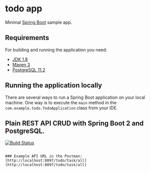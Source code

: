# todo app


Minimal [Spring Boot](http://projects.spring.io/spring-boot/) sample app.

## Requirements

For building and running the application you need:

- [JDK 1.8](http://www.oracle.com/technetwork/java/javase/downloads/jdk8-downloads-2133151.html)
- [Maven 3](https://maven.apache.org)
- [PostgreSQL 11.2](https://www.postgresql.org/download)
## Running the application locally

There are several ways to run a Spring Boot application on your local machine. One way is to execute the `main` method in the `com.example.todo.TodoApplication` class from your IDE.

## Plain REST API CRUD with Spring Boot 2 and PostgreSQL.

[![Build Status](https://travis-ci.org/OKaluzny/spring-boot-rest-api-postgresql.svg?branch=master)](https://travis-ci.org/OKaluzny/spring-boot-rest-api-postgresql)

```

### Example API URL in the Postman: 
[http://localhost:8097/todo/task/all](http://localhost:8097/todo/task/all)


